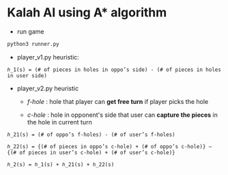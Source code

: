 # Kalah AI using A* algorithm
- run game
```bash
python3 runner.py
```

- player_v1.py heuristic:  
```
ℎ_1(s) = (# of pieces in holes in oppo’s side) - (# of pieces in holes in user side)
```

- player_v2.py heuristic

    - *f-hole* : hole that player can **get free turn** if player picks the hole

    - *c-hole* : hole in opponent's side that user can **capture the pieces** in the hole in current turn
    
```
ℎ_21(s) = (# of oppo’s f-holes) - (# of user’s f-holes)

ℎ_22(s) = {(# of pieces in oppo’s c-hole) + (# of oppo’s c-hole)} – {(# of pieces in user’s c-hole) + (# of user’s c-hole)}

ℎ_2(s) = ℎ_1(s) + ℎ_21(s) + ℎ_22(s)
```